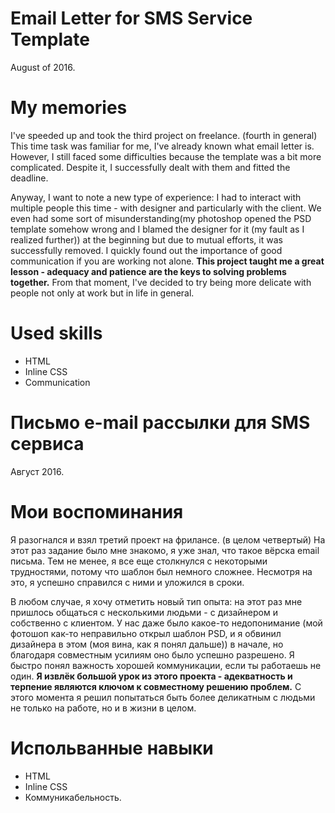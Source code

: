 # Email Letter for SMS Service Template
August of 2016.

# My memories
I've speeded up and took the third project on freelance. (fourth in general) This time task was familiar for me, I've already known what email letter is. However, I still faced some difficulties because the template was a bit more complicated. Despite it, I successfully dealt with them and fitted the deadline.

Anyway, I want to note a new type of experience: I had to interact with multiple people this time - with designer and particularly with the client. We even had some sort of misunderstanding(my photoshop opened the PSD template somehow wrong and I blamed the designer for it (my fault as I realized further)) at the beginning but due to mutual efforts, it was successfully removed. I quickly found out the importance of good communication if you are working not alone. **This project taught me a great lesson - adequacy and patience are the keys to solving problems together.** From that moment, I've decided to try being more delicate with people not only at work but in life in general.

# Used skills
- HTML
- Inline CSS
- Communication

# Письмо e-mail рассылки для SMS сервиса
Август 2016.

# Мои воспоминания
Я разогнался и взял третий проект на фрилансе. (в целом четвертый) На этот раз задание было мне знакомо, я уже знал, что такое вёрска email письма. Тем не менее, я все еще столкнулся с некоторыми трудностями, потому что шаблон был немного сложнее. Несмотря на это, я успешно справился с ними и уложился в сроки.

В любом случае, я хочу отметить новый тип опыта: на этот раз мне пришлось общаться с несколькими людьми - с дизайнером и собственно с клиентом. У нас даже было какое-то недопонимание (мой фотошоп как-то неправильно открыл шаблон PSD, и я обвинил дизайнера в этом (моя вина, как я понял дальше)) в начале, но благодаря совместным усилиям оно было успешно разрешено. Я быстро понял важность хорошей коммуникации, если ты работаешь не один. **Я извлёк большой урок из этого проекта - адекватность и терпение являются ключом к совместному решению проблем.** С этого момента я решил попытаться быть более деликатным с людьми не только на работе, но и в жизни в целом.

# Испольванные навыки
- HTML
- Inline CSS
- Коммуникабельность.

